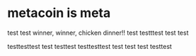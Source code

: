 # metacoin is meta

test
test
winner, winner, chicken dinner!!
test
testttest
test
test

testtesttest
test
testtest
testtesttest
test
test
test
testtest
